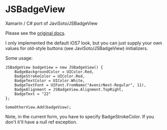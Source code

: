 # JSBadgeView
Xamarin / C# port of JaviSoto/JSBadgeView

Please see the [original docs](https://github.com/JaviSoto/JSBadgeView).

I only implemented the default iOS7 look, but you can just supply your own values for old-style buttons (see JaviSoto/JSBadgeView) initializers.

Some usage:
```
JSBadgeView badgeView = new JSBadgeView() {
    BadgeBackgroundColor = UIColor.Red,
    BadgeStrokeColor = UIColor.Red,
    BadgeTextColor = UIColor.White,
    BadgeTextFont = UIFont.FromName("AvenirNext-Regular", 11),
    BadgeAlignment = JSBadgeView.Alignment.TopRight,
    BadgeText = "22"
};
			
SomeOtherView.Add(badgeView);
```

Note, in the current form, you have to specify BadgeStrokeColor.  If you don't it'll have a null ref exception.



